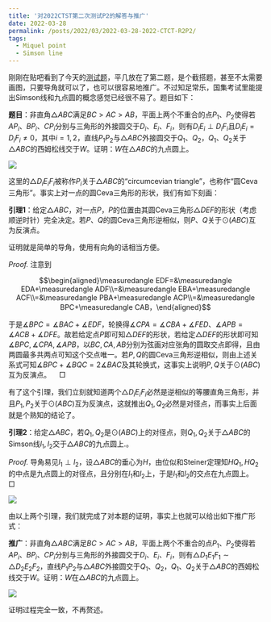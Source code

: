 ```yaml
---
title: '对2022CTST第二次测试P2的解答与推广'
date: 2022-03-28
permalink: /posts/2022/03/2022-03-28-2022-CTCT-R2P2/
tags:
  - Miquel point
  - Simson line
---
```


刚刚在贴吧看到了今天的[测试题](https://tieba.baidu.com/p/7770702176)，平几放在了第二题，是个截搭题，甚至不太需要画图，只要导角就可以了，也可以很容易地推广。不过知足常乐，国集考试里能提出Simson线和九点圆的概念感觉已经很不易了。题目如下：

**题目**：非直角$\triangle ABC$满足$BC>AC>AB$，平面上两个不重合的点$P_1$、$P_2$使得若$AP_i$、$BP_i$、$CP_i$分别与三角形的外接圆交于$D_i$、$E_i$、$F_i$，则有$D_iE_i\perp D_iF_i$且$D_iE_i=D_iF_i\neq 0$，其中$i=1,2$，直线$P_1P_2$与$\triangle ABC$外接圆交于$Q_1$、$Q_2$，$Q_1$、$Q_2$关于$\triangle ABC$的西姆松线交于$W$。证明：$W$在$\triangle ABC$的九点圆上。

<img src="https://llddeddym.github.io/images/2022-03-28(1).png"/>

这里的$\triangle D_iE_iF_i$被称作$P_i$关于$\triangle ABC$的“circumcevian triangle”，也称作“圆Ceva三角形”。事实上对一点的圆Ceva三角形的形状，我们有如下刻画：

**引理1**：给定$\triangle ABC$，对一点$P$，$P$的位置由其圆Ceva三角形$\triangle DEF$的形状（考虑顺逆时针）完全决定。若$P$、$Q$的圆Ceva三角形逆相似，则$P$、$Q$关于$\odot(ABC)$互为反演点。

证明就是简单的导角，使用有向角的话相当方便。

*Proof.* 注意到

$$\begin{aligned}\measuredangle EDF=&\measuredangle EDA+\measuredangle ADF\\=&\measuredangle EBA+\measuredangle ACF\\=&\measuredangle PBA+\measuredangle ACP\\=&\measuredangle BPC+\measuredangle CAB，\end{aligned}$$

于是$\measuredangle BPC=\measuredangle BAC+\measuredangle EDF$，轮换得$\measuredangle CPA=\measuredangle CBA+\measuredangle FED$、$\measuredangle APB=\measuredangle ACB+\measuredangle DFE$。故若给定点$P$即可知$\triangle DEF$的形状，若给定$\triangle DEF$的形状即可知$\measuredangle BPC,\measuredangle CPA,\measuredangle APB$，以$BC,CA,AB$分别为弦画对应张角的圆取交点即得，且由两圆最多共两点可知这个交点唯一。若$P,Q$的圆Ceva三角形逆相似，则由上述关系式可知$\measuredangle BPC+\measuredangle BQC=2\measuredangle BAC$及其轮换式，这事实上说明$P,Q$关于$\odot(ABC)$互为反演点。$\quad\Box$

有了这个引理，我们立刻就知道两个$\triangle D_iE_iF_i$必然是逆相似的等腰直角三角形，并且$P_1,P_2$关于$\odot(ABC)$互为反演点，这就推出$Q_1,Q_2$必然是对径点，而事实上后面就是个熟知的结论了。

**引理2**：给定$\triangle ABC$，若$Q_1,Q_2$是$\odot(ABC)$上的对径点，则$Q_1,Q_2$关于$\triangle ABC$的Simson线$l_1,l_2$交于$\triangle ABC$的九点圆上.。

*Proof.* 导角易见$l_1\perp l_2$，设$\triangle ABC$的垂心为$H$，由位似和Steiner定理知$HQ_1,HQ_2$的中点是九点圆上的对径点，且分别在$l_1$和$l_2$上，于是$l_1$和$l_2$的交点在九点圆上。$\quad\Box$

<img src="https://llddeddym.github.io/images/2022-03-28(2).png"/>

由以上两个引理，我们就完成了对本题的证明，事实上也就可以给出如下推广形式：

**推广**：非直角$\triangle ABC$满足$BC>AC>AB$，平面上两个不重合的点$P_1$、$P_2$使得若$AP_i$、$BP_i$、$CP_i$分别与三角形的外接圆交于$D_i$、$E_i$、$F_i$，则有$\triangle D_1E_1F_1\sim\triangle D_2E_2F_2$，直线$P_1P_2$与$\triangle ABC$外接圆交于$Q_1$、$Q_2$，$Q_1$、$Q_2$关于$\triangle ABC$的西姆松线交于$W$。证明：$W$在$\triangle ABC$的九点圆上。

<img src="https://llddeddym.github.io/images/2022-03-28(3).png"/>

证明过程完全一致，不再赘述。